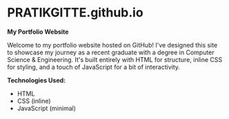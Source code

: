 # PRATIKGITTE.github.io

**My Portfolio Website**

Welcome to my portfolio website hosted on GitHub! I've designed this site to showcase my journey as a recent graduate with a degree in Computer Science & Engineering. It's built entirely with HTML for structure, inline CSS for styling, and a touch of JavaScript for a bit of interactivity.

**Technologies Used:**
- HTML
- CSS (inline)
- JavaScript (minimal)


